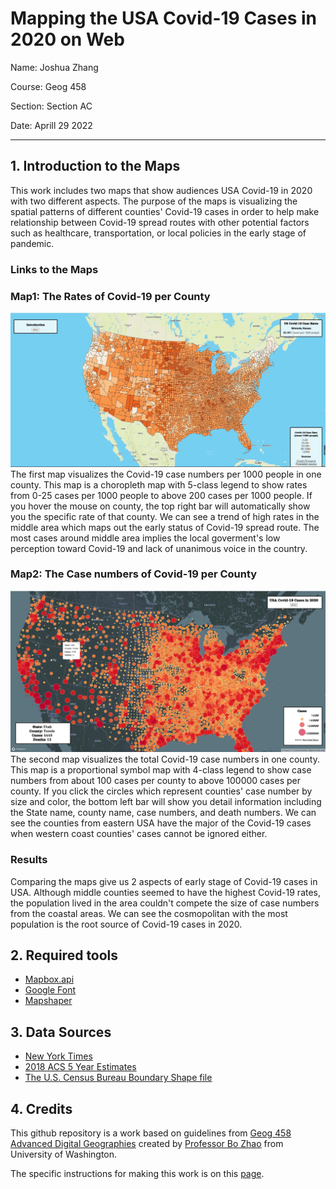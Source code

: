 # Mapping the USA Covid-19 Cases in 2020 on Web

Name: Joshua Zhang

Course: Geog 458

Section: Section AC

Date: Aprill 29 2022

---

## 1. Introduction to the Maps

This work includes two maps that show audiences USA Covid-19 in 2020 with two different aspects. The purpose of the maps is visualizing the spatial patterns of different counties' Covid-19 cases in order to help make relationship between Covid-19 spread routes with other potential factors such as healthcare, transportation, or local policies in the early stage of pandemic.

### Links to the Maps

### Map1: The Rates of Covid-19 per County

![Covid-19 rates screenshot](/img/map1_screenshot.jpg)
The first map visualizes the Covid-19 case numbers per 1000 people in one county. This map is a choropleth map with 5-class legend to show rates from 0-25 cases per 1000 people to above 200 cases per 1000 people. If you hover the mouse on county, the top right bar will automatically show you the specific rate of that county. We can see a trend of high rates in the middle area which maps out the early status of Covid-19 spread route. The most cases around middle area implies the local goverment's low perception toward Covid-19 and lack of unanimous voice in the country.

### Map2: The Case numbers of Covid-19 per County

![Covid-19 Cases screenshot](/img/map2_screenshot.jpg)
The second map visualizes the total Covid-19 case numbers in one county. This map is a proportional symbol map with 4-class legend to show case numbers from about 100 cases per county to above 100000 cases per county. If you click the circles which represent counties' case number by size and color, the bottom left bar will show you detail information including the State name, county name, case numbers, and death numbers. We can see the counties from eastern USA have the major of the Covid-19 cases when western coast counties' cases cannot be ignored either.

### Results

Comparing the maps give us 2 aspects of early stage of Covid-19 cases in USA. Although middle counties seemed to have the highest Covid-19 rates, the population lived in the area couldn't compete the size of case numbers from the coastal areas. We can see the cosmopolitan with the most population is the root source of Covid-19 cases in 2020.

## 2. Required tools

* [Mapbox.api](https://docs.mapbox.com/api/overview/)
* [Google Font](https://fonts.google.com/)
* [Mapshaper](https://mapshaper.org/)

## 3. Data Sources

* [New York Times](https://data.census.gov/cedsci/table?g=0100000US%24050000&d=ACS%205-Year%20Estimates%20Data%20Profiles&tid=ACSDP5Y2018.DP05&hidePreview=true)
* [2018 ACS 5 Year Estimates](https://data.census.gov/cedsci/table?g=0100000US%24050000&d=ACS%205-Year%20Estimates%20Data%20Profiles&tid=ACSDP5Y2018.DP05&hidePreview=true)
* [The U.S. Census Bureau Boundary Shape file](https://www.census.gov/geographies/mapping-files/time-series/geo/carto-boundary-file.html)

## 4. Credits

This github repository is a work based on guidelines from [Geog 458 Advanced Digital Geographies](https://github.com/jakobzhao/geog458) created by [Professor Bo Zhao](https://geography.washington.edu/people/bo-zhao) from University of Washington.

The specific instructions for making this work is on this [page](https://github.com/jakobzhao/geog458/tree/master/labs/lab03).
